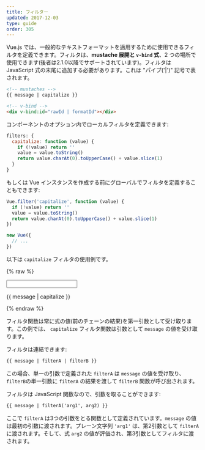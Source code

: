 ```yaml
---
title: フィルター
updated: 2017-12-03
type: guide
order: 305
---
```


Vue.js では、一般的なテキストフォーマットを適用するために使用できるフィルタを定義できます。フィルタは、**mustache 展開と `v-bind` 式**、2 つの場所で使用できます(後者は2.1.0以降でサポートされています)。フィルタは JavaScript 式の末尾に追加する必要があります。これは "パイプ('|')" 記号で表されます。

``` html
<!-- mustaches -->
{{ message | capitalize }}

<!-- v-bind -->
<div v-bind:id="rawId | formatId"></div>
```

コンポーネントのオプション内でローカルフィルタを定義できます:

``` js
filters: {
  capitalize: function (value) {
    if (!value) return ''
    value = value.toString()
    return value.charAt(0).toUpperCase() + value.slice(1)
  }
}
```

もしくは Vue インスタンスを作成する前にグローバルでフィルタを定義することもできます:

``` js
Vue.filter('capitalize', function (value) {
  if (!value) return ''
  value = value.toString()
  return value.charAt(0).toUpperCase() + value.slice(1)
})

new Vue({
  // ...
})
```

以下は `capitalize` フィルタの使用例です。

{% raw %}
<div id="example_1" class="demo">
  <input type="text" v-model="message">
  <p>{{ message | capitalize }}</p>
</div>
<script>
  new Vue({
    el: '#example_1',
    data: function () {
      return {
        message: 'john'
      }
    },
    filters: {
      capitalize: function (value) {
        if (!value) return ''
        value = value.toString()
        return value.charAt(0).toUpperCase() + value.slice(1)
      }
    }
  })
</script>
{% endraw %}

フィルタ関数は常に式の値(前のチェーンの結果)を第一引数として受け取ります。この例では、 `capitalize` フィルタ関数は引数として `message` の値を受け取ります。

フィルタは連結できます:

``` html
{{ message | filterA | filterB }}
```

この場合、単一の引数で定義された `filterA` は `message` の値を受け取り、`filterB`の単一引数に `filterA` の結果を渡して `filterB` 関数が呼び出されます。

フィルタは JavaScript 関数なので、引数を取ることができます:

``` html
{{ message | filterA('arg1', arg2) }}
```

ここで `filterA` は3つの引数をとる関数として定義されています。`message` の値は最初の引数に渡されます。プレーン文字列 `'arg1'` は、第2引数として `filterA` に渡されます。そして、式 `arg2` の値が評価され、第3引数としてフィルタに渡されます。
